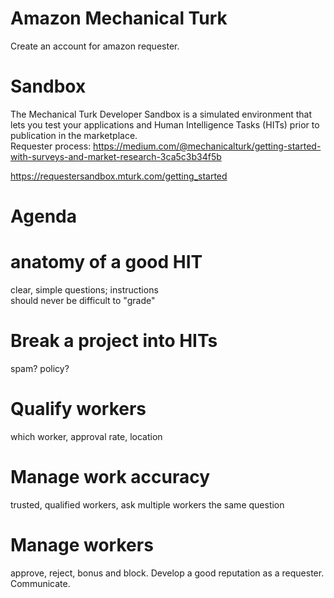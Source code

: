 # Amazon Mechanical Turk   
Create an account for amazon requester.   

# Sandbox   
The Mechanical Turk Developer Sandbox is a simulated environment that lets you test your applications and Human Intelligence Tasks (HITs) prior to publication in the marketplace.    
Requester process: https://medium.com/@mechanicalturk/getting-started-with-surveys-and-market-research-3ca5c3b34f5b    

https://requestersandbox.mturk.com/getting_started    

# Agenda    
# anatomy of a good HIT   
clear, simple questions; instructions       
should never be difficult to "grade"    

# Break a project into HITs   
spam? policy? 

# Qualify workers   
which worker, approval rate, location    

# Manage work accuracy   
trusted, qualified workers, ask multiple workers the same question    

# Manage workers
approve, reject, bonus and block. Develop a good reputation as a requester. Communicate.    
